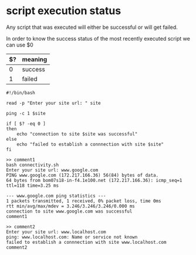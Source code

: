 # script execution status

Any script that was executed will either be successful or will get failed.

In order to know the success status of the most recently executed script we can use $0

| $? | meaning |
| -- | ------- |
| 0  | success |
| 1  | failed  |

```
#!/bin/bash

read -p "Enter your site url: " site

ping -c 1 $site

if [ $? -eq 0 ]
then 
    echo "connection to site $site was successful"
else
    echo "failed to establish a connnection with site $site"
fi

>> comment1
bash connectivity.sh
Enter your site url: www.google.com
PING www.google.com (172.217.166.36) 56(84) bytes of data.
64 bytes from bom07s18-in-f4.1e100.net (172.217.166.36): icmp_seq=1 ttl=118 time=3.25 ms

--- www.google.com ping statistics ---
1 packets transmitted, 1 received, 0% packet loss, time 0ms
rtt min/avg/max/mdev = 3.246/3.246/3.246/0.000 ms
connection to site www.google.com was successful
comment1

>> comment2
Enter your site url: www.localhost.com
ping: www.localhost.com: Name or service not known
failed to establish a connnection with site www.localhost.com
comment2
```

